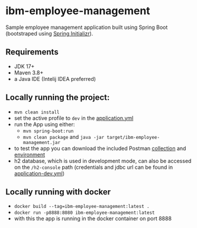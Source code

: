 # ibm-employee-management

Sample employee management application built using Spring Boot (bootstraped using [Spring Initializr](https://start.spring.io/)).

## Requirements

- JDK 17+
- Maven 3.8+
- a Java IDE (Intelij IDEA preferred)

## Locally running the project:

- `mvn clean install`
- set the active profile to `dev` in the [application.yml](./src/main/resources/application.yml)
- run the App using either: 
  - `mvn spring-boot:run` 
  - `mvn clean package` and `java -jar target/ibm-employee-management.jar`
- to test the app you can download the included
  Postman [collection](.postman/IBM-EMPLOYEE-MANAGEMENT.postman_collection.json)
  and [environment](.postman/IBM-EMPLOYEE-MANAGEMENT-dev.postman_environment.json)
- h2 database, which is used in development mode, can also be accessed on the `/h2-console` path (credentials and jdbc
  url can be found in [application-dev.yml](./src/main/resources/application-dev.yml)) 

## Locally running with docker
- `docker build --tag=ibm-employee-management:latest .`
- `docker run -p8888:8080 ibm-employee-management:latest`
- with this the app is running in the docker container on port 8888
